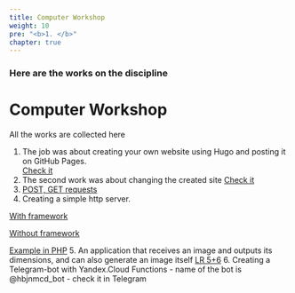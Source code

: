 ```yaml
---
title: Computer Workshop
weight: 10
pre: "<b>1. </b>"
chapter: true
---
```


### Here are the works on the discipline

# Computer Workshop

All the works are collected here
1. The job was about creating your own website using Hugo and posting it on GitHub Pages.  
[Check it](https://github.com/hbjnmcd/portfolio/blob/master/docs/Нечаева%2C%20краткий%20отчет.pdf "Short Report")
2. The second work was about changing the created site
[Check it](https://github.com/hbjnmcd/portfolio/blob/master/Нечаева%2C%20КП%2C%202%20Лр.pdf "Short Report")
3. [POST, GET requests](https://github.com/hbjnmcd/portfolio/blob/master/Нечаева%2C%20КП%2C%20ЛР%204.pdf "Result")
4. Creating a simple http server.

[With framework](https://replit.com/@hbjnmcd/kp-28-03-my-server-2#main.py)

[Without framework](https://replit.com/@hbjnmcd/kp-28-03-my-server-1#main.py)

[Example in PHP](https://replit.com/@hbjnmcd/web11403#index.php)
5. An application that receives an image and outputs its dimensions, and can also generate an image itself [LR 5+6](https://replit.com/@hbjnmcd/kplr7#main.py "Check /size3json and /makeimage")
6. Creating a Telegram-bot with Yandex.Cloud Functions - name of the bot is @hbjnmcd_bot - check it in Telegram 

